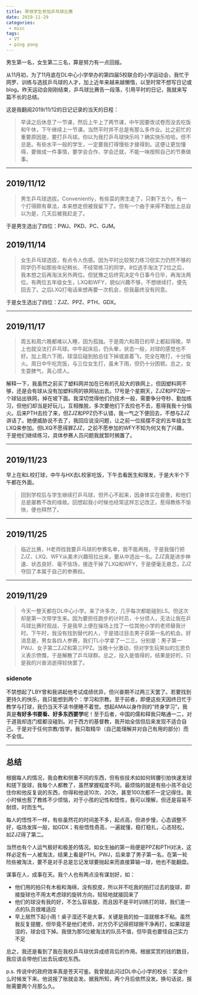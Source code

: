 ```yaml
---
title: 带领学生参加乒乓球比赛
date: 2019-11-29
categories:
 - misc
tags:
 - VT
 - ping pong
---
```


男生第一名，女生第二三名，算是努力有一点回报。

<!-- more -->

从11月初，为了11月底在DL中心小学举办的第四届5校联合的小学运动会，我忙于网罗、训练与选拔乒乓球的人才，加上近年来越来越懒惰，以至时常不想写日记或blog。昨天运动会刚刚结束，乒乓球比赛告一段落，引用平时的日记，我就来写篇不长的总结。

这是我翻阅2019/11/12的日记记录的当天的日程：

> 早读之后休息了一节课，然后上午上了两节课，中午因要改试卷而没去吃饭和午休，下午继续上一节课。当然平时并不总是有那么多作业。比之前忙的重要原因是，要打乒乓球。你以为我打乒乓球快乐吗？确实快乐哈哈，但不总是。有些水平一般的学生，一定要我打得慢些才接得到。这便让更加懂得，要做成一件事情，要学会合作、学会迁就，不能一味按照自己的节奏做事。

---

## 2019/11/12

> 男生乒乓球选拔。Conveniently，有些菜的男生走了，只剩下五个。有一个打得颇有章法，本来想走但被我留下了。但有一个由于来得不勤加上总自以为是，几天后被我赶走了。

于是男生选出了四位：PWJ、PKD、PC、GJM。

## 2019/11/14

> 女生乒乓球选拔，有点令人伤感。因为平时比较努力练习但实力仍然不够的同学仍不如那些年纪稍长、不经常练习的同学。8位选手淘汰了2位之后，我本想之后再淘汰另外两位。但犹豫之后终究决定今日事今日毕，再淘汰两位。有两位五年级女生，LXQ和WFY，貌似兴趣不够，不想继续打，便先回去了。之后LXQ打电话来想再要一次机会，但我最终没有同意。

于是女生选出了四位：ZJZ、PPZ、PTH、GDX。

---

## 2019/11/17

> 周五和周六晚都难以入睡，因为孤独。于是周六和周日的早上都起得晚，早上也就没法打乒乓球。中午起床后，仍头晕，状态一般，对球的感觉也不好。加上周六下雨，球湿后碰到拍总往下掉或直着飞，完全在瞎打，十分恼火。周日中午吃完饭，与三位女生打，虽未下雨，但仍十分困顿。总之，女生耍脾气，真心烦人。

解释一下，我虽然之前买了塑料网并加在已有的孔较大的铁网上，但因塑料网不够，还是会有球从没有加塑料网的铁网钻出去。17号是个星期天，ZJZ和PPZ因一个球钻出铁网，掉在坡下面。我深切觉得他们仍技术一般，需要争分夺秒、勤加练习，但他们却当是好玩儿，互相推脱，多次要他们下去捡也不去，惹得我我十分恼火。后来PTH去捡了来，但ZJZ和PPZ仍不认错，我一气之下便回去，不想与ZJZ讲话了。她便威胁说不去了，我回应说没问题，让之前一位摇摆不定的五年级女生LXQ来参加。但LXQ不愿得罪ZJZ，之前不愿参加的WFY不知为何又有了兴趣，于是他们继续练习，具体参赛人员问题我就暂时搁置了。

---

## 2019/11/23

早上在和L校打球，中午与HX去L校家吃饭，下午去看医生和理发，于是大半个下午都在外面。

> 回到学校后与学生继续打乒乓球，但开心不起来，因身体实在疲惫，和他们总是屡教不改的缘故。回想起我小时候也经常这样忘记改正，惹得教练不愉快，便也释然了。

---

## 2019/11/25

> 临近比赛，H老师找我要乒乓球的参赛名单，我不能再拖，于是我强行把ZJZ、LXQ、WFY从美术兴趣班拉出来，要从中选出一名。ZJZ真是进步神速、状态良好、毫不怯场，接连干掉了LXQ和WFY，于是便毫无悬念，ZJZ夺回了本属于自己的参赛权。

---

## 2019/11/29

> 今天一整天都在DL中心小学。来了许多次，几乎每次都能碰到LS。但这次却是第一次带学生来。因为要担任跑步的计时员，十分烦人，无法让我在乒乓球比赛时观战，于是我早上便在操场上找了一位其他小学的老师替我计时。下午时，我没有找到替代的人，于是错过目击男子获第一名的机会。好消息是，男女各四人参赛，我们TL小学拿了一二三。分别是：男子第一PWJ、女子第二ZJZ和第三PPZ。当晚十分激动，但对学生玩笑似的忘恩负义表示愤慨，于是解散了乒乓球群。总之，投入是值得的，结果是好的，只是我的兴奋消逝得较快罢了。

### sidenote

不禁想起了LBY曾和我讲起他考试成绩优异，但兴奋期不过两三天罢了。若要找到更持久的快乐，我只能想到两个：学习和宗教。至于前者，即便这些天因终日忙于教学与打球，我仍当天不读书便睡不着觉。想起AMA以身作则的“终身学习”，我真是**有好多书要看、好多东西要学**呢！至于后者，中国的儒和释我只略通一二，对于道我却连门框都没碰到。对于西方的基督教，我开始全信但后来发现不适合自己。于是对于任何宗教/哲学，我只取精华（自己能理解并对自己有用的部分）而不全信。

---

## 总结

根据每人的情况，我会教和侧重不同的东西，但有些技术如如何转腰引拍快速发球和搓下旋球，我每个人都教了，虽然掌握程度不同。最烦恼的就是有些小孩不会记住你和他反复说的东西，你得和他说10次、20次，甚至100次都不一定记得住。我小时候也惹了教练不少烦恼，对于小孩的记性和悟性，我可以理解，但还是容易不耐烦，时而生气。

每人的悟性不一样，有些虽然花的时间差不多，起点高，但进步慢，心态调整不好，临场发挥一般，如GDX；有些悟性奇高，一遍就懂，稳打稳扎，心态轻松，如ZJZ得了第二。

当然也有个人运气极好和极差的情况。如女生抽的第一局便是PPZ和PTH对决，这样必定有一人被淘汰，结果上看是PTH。PWJ，后来拿了男子第一名，在第一轮险些被淘汰，要不是对手总是忘记发球要抛起来而直接算输一球，他也不能翻盘。

谋事在人，成事在天。我个人也有两点没有谋划好，如：

- 他们用的拍只有木板和海绵，没有胶皮，所以并不吃我的拍打过去的旋球，即接旋球也不用太考虑球的旋转方向，轻轻地就接回来了
- 他们的球没有我的好，不怎么容易旋，而且因不是平时训练打的球，我们差一点的队员很难适应
- 早上居然下起小雨！桌子湿还不是大事，关键是我的拍一湿就根本不粘。虽然我反复提醒，但毕竟不是他们老师，对方仍不记得把球擦干净再打，如果球是湿的，球会往下掉。我很为那5位被淘汰的队员不值，但毕竟也要怪自己实力不足

总之，我还是看到了我在我校乒乓球优异成绩背后的作用。根据奖赏的钱的数目，我应该会带他们出去玩或吃东西。

p.s. 传说中的政府效率真是苍天可鉴。我曾就此问过DL中心小学的校长：奖金什么时候发下来。他说报了账就会发。据我所知，两个月后依然没发。换句话说，报账需要两个月那么久。